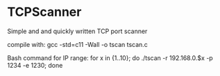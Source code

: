 # TCPScanner
Simple and and quickly written TCP port scanner

compile with:
gcc -std=c11 -Wall -o tscan tscan.c

Bash command for IP range:
for x in {1..10}; do ./tscan -r 192.168.0.$x -p 1234 -e 1230; done
